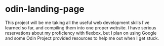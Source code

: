 # odin-landing-page
This project will be me taking all the useful web development skills I've learned so far, and compiling them into one proper
website. I have serious reservations about my proficiency with flexbox, but I plan on using Google and some Odin Project provided
resources to help me out when I get stuck.